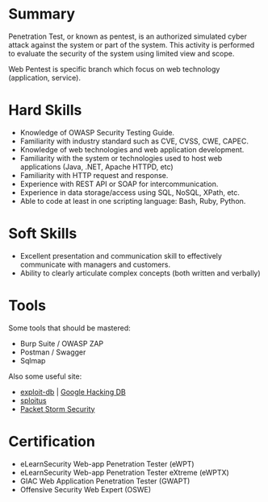 # Summary

Penetration Test, or known as pentest, is an authorized simulated cyber attack against the system or part of the system. This activity is performed to evaluate the security of the system using limited view and scope.

Web Pentest is specific branch which focus on web technology (application, service).

# Hard Skills

- Knowledge of OWASP Security Testing Guide.
- Familiarity with industry standard such as CVE, CVSS, CWE, CAPEC.
- Knowledge of web technologies and web application development.
- Familiarity with the system or technologies used to host web applications (Java, .NET, Apache HTTPD, etc)
- Familiarity with HTTP request and response.
- Experience with REST API or SOAP for intercommunication.
- Experience in data storage/access using SQL, NoSQL, XPath, etc.
- Able to code at least in one scripting language: Bash, Ruby, Python.

# Soft Skills

- Excellent presentation and communication skill to effectively communicate with managers and customers.
- Ability to clearly articulate complex concepts (both written and verbally)

# Tools

Some tools that should be mastered:
- Burp Suite / OWASP ZAP
- Postman / Swagger
- Sqlmap

Also some useful site:
- [exploit-db](https://www.exploit-db.com/) | [Google Hacking DB](https://www.exploit-db.com/google-hacking-database)
- [sploitus](https://sploitus.com/)
- [Packet Storm Security](https://packetstormsecurity.com/)

# Certification

- eLearnSecurity Web-app Penetration Tester (eWPT)
- eLearnSecurity Web-app Penetration Tester eXtreme (eWPTX)
- GIAC Web Application Penetration Tester (GWAPT)
- Offensive Security Web Expert (OSWE)